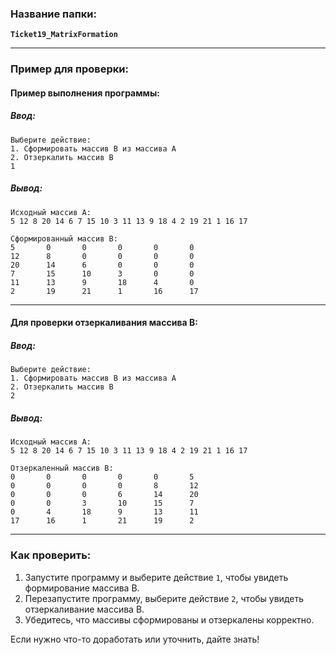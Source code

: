 ### Название папки:
**`Ticket19_MatrixFormation`**

---

### Пример для проверки:

#### **Пример выполнения программы:**

##### Ввод:
```
Выберите действие:
1. Сформировать массив B из массива A
2. Отзеркалить массив B
1
```

##### Вывод:
```
Исходный массив A:
5 12 8 20 14 6 7 15 10 3 11 13 9 18 4 2 19 21 1 16 17 

Сформированный массив B:
5       0       0       0       0       0       
12      8       0       0       0       0       
20      14      6       0       0       0       
7       15      10      3       0       0       
11      13      9       18      4       0       
2       19      21      1       16      17      
```

---

#### **Для проверки отзеркаливания массива B:**

##### Ввод:
```
Выберите действие:
1. Сформировать массив B из массива A
2. Отзеркалить массив B
2
```

##### Вывод:
```
Исходный массив A:
5 12 8 20 14 6 7 15 10 3 11 13 9 18 4 2 19 21 1 16 17 

Отзеркаленный массив B:
0       0       0       0       0       5       
0       0       0       0       8       12      
0       0       0       6       14      20      
0       0       3       10      15      7       
0       4       18      9       13      11      
17      16      1       21      19      2       
```

---

### Как проверить:
1. Запустите программу и выберите действие `1`, чтобы увидеть формирование массива B.
2. Перезапустите программу, выберите действие `2`, чтобы увидеть отзеркаливание массива B.
3. Убедитесь, что массивы сформированы и отзеркалены корректно.

Если нужно что-то доработать или уточнить, дайте знать!